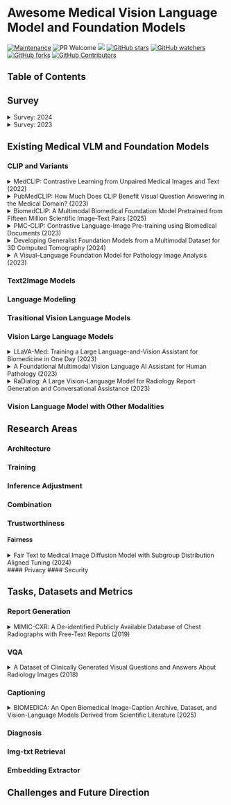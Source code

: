 # Awesome Medical Vision Language Model and Foundation Models

[![Maintenance](https://img.shields.io/badge/Maintained%3F-YES-green.svg)](https://github.com/Nanboy-Ronan/awesome-Vision-Language-Model-Foundation/graphs/commit-activity)
![PR Welcome](https://img.shields.io/badge/PRs-welcome-brightgreen)
![ ](https://img.shields.io/github/last-commit/Nanboy-Ronan/awesome-Vision-Language-Model-Foundation)
[![GitHub stars](https://img.shields.io/github/stars/Nanboy-Ronan/awesome-Vision-Language-Model-Foundation?color=blue&style=plastic)](https://github.com/Nanboy-Ronan/awesome-Vision-Language-Model-Foundation/stargazers)
[![GitHub watchers](https://img.shields.io/github/watchers/Nanboy-Ronan/awesome-Vision-Language-Model-Foundation?color=yellow&style=plastic)](https://github.com/Nanboy-Ronan/awesome-Vision-Language-Model-Foundation)
[![GitHub forks](https://img.shields.io/github/forks/Nanboy-Ronan/awesome-Vision-Language-Model-Foundation?color=red&style=plastic)](https://github.com/Nanboy-Ronan/awesome-Vision-Language-Model-Foundation/watchers)
[![GitHub Contributors](https://img.shields.io/github/contributors/Nanboy-Ronan/awesome-Vision-Language-Model-Foundation?color=green&style=plastic)](https://github.com/Nanboy-Ronan/awesome-Vision-Language-Model-Foundation/network/members)


## Table of Contents


## Survey

<details>
<summary>Survey: 2024</summary>

- Vision-Language Models for Medical Report Generation and Visual Question Answering: A Review. [[paper]](https://arxiv.org/abs/2403.02469)
  - Iryna Hartsock, Ghulam Rasool.
  - Key Words: Medical AI; Vision-Language Models; Medical Report Generation; Visual Question Answering; Multimodal Learning.
  - <details><summary>Digest</summary>
    This review examines recent advancements in medical vision-language models (VLMs) that integrate computer vision and natural language processing to analyze visual and textual medical data. The authors focus on models designed for medical report generation and visual question answering (VQA), providing background on NLP and CV integration techniques. Key areas discussed include medical vision-language datasets, architectures, pre-training strategies, and evaluation metrics. The paper also highlights current challenges, such as enhancing clinical validity and addressing patient privacy concerns, and proposes future research directions to improve healthcare applications.
  </details>
</details>


<details>
<summary>Survey: 2023</summary>

- Medical Vision Language Pretraining: A Survey. [[paper]](https://arxiv.org/abs/2312.06224)
  - Prashant Shrestha, Sanskar Amgain, Bidur Khanal, Cristian A. Linte, Binod Bhattarai.
  - Key Words: Medical Vision-Language Pretraining; Self-Supervised Learning; Multimodal Learning; Medical Imaging; Natural Language Processing.
  - <details><summary>Digest</summary>
    This survey delves into the emerging field of Medical Vision Language Pretraining (VLP), which addresses the scarcity of labeled data in the medical domain by leveraging both visual and textual data through self-supervised learning. The authors review existing works, categorizing them based on pretraining objectives, architectures, evaluation tasks, and datasets used. They discuss current challenges in medical VLP, such as data scarcity, model interpretability, and the need for standardized evaluation metrics. The paper concludes by highlighting future directions, emphasizing the importance of developing more robust models and exploring diverse medical datasets to enhance the applicability of VLP in healthcare.
  </details>
</details>


















## Existing Medical VLM and Foundation Models
### CLIP and Variants
<details>
<summary>MedCLIP: Contrastive Learning from Unpaired Medical Images and Text (2022)</summary>

- MedCLIP: Contrastive Learning from Unpaired Medical Images and Text. [[paper]](https://arxiv.org/abs/2210.10163)
  - Zifeng Wang, Zhenbang Wu, Dinesh Agarwal, Jimeng Sun.
  - Modality: Chest Xray
  - Datasets: MIMIC, ChexPert
  - <details><summary>Digest</summary>
    This paper introduces **MedCLIP**, a framework designed to overcome the limitations of existing vision-text contrastive learning models like CLIP when applied to the medical domain. Traditional models rely on large-scale paired image-text datasets, which are scarce in medicine. MedCLIP addresses this by decoupling images and texts for multimodal contrastive learning, allowing the use of unpaired data and significantly expanding the training dataset. Additionally, it replaces the standard InfoNCE loss with a semantic matching loss based on medical knowledge to eliminate false negatives in contrastive learning. The framework demonstrates superior performance in zero-shot prediction, supervised classification, and image-text retrieval tasks, outperforming state-of-the-art methods even with a smaller pretraining dataset. :contentReference[oaicite:0]{index=0}
  </details>
</details>

<details>
<summary>PubMedCLIP: How Much Does CLIP Benefit Visual Question Answering in the Medical Domain? (2023)</summary>

- PubMedCLIP: How Much Does CLIP Benefit Visual Question Answering in the Medical Domain? [[paper]](https://aclanthology.org/2023.findings-eacl.88.pdf)
  - Sedigheh Eslami, Christoph Meinel, Gerard de Melo.
  - Modality: Chest X-rays, PET scans, CT scans, MRI, angiography
  - Datasets: the Radiology Objects in COntext (ROCO)
  - <details><summary>Digest</summary>
    This study evaluates the effectiveness of Contrastive Language–Image Pre-training (CLIP) in the medical domain by introducing **PubMedCLIP**, a version of CLIP fine-tuned on image–text pairs from PubMed articles. The authors assess PubMedCLIP's performance on two Medical Visual Question Answering (MedVQA) benchmark datasets, demonstrating that it improves overall accuracy by up to 3% compared to state-of-the-art Model-Agnostic Meta-Learning (MAML) networks trained solely on visual data. The findings suggest that incorporating domain-specific textual and visual information enhances the performance of vision–language models in medical applications.
  </details>
</details>


<details>
<summary>BiomedCLIP: A Multimodal Biomedical Foundation Model Pretrained from Fifteen Million Scientific Image-Text Pairs (2025)</summary>

- BiomedCLIP: A Multimodal Biomedical Foundation Model Pretrained from Fifteen Million Scientific Image-Text Pairs. [[paper]](https://arxiv.org/abs/2303.00915)
  - Sheng Zhang, Yanbo Xu, Naoto Usuyama, Hanwen Xu, Jaspreet Bagga, Robert Tinn, Sam Preston, Rajesh Rao, Mu Wei, Naveen Valluri, Cliff Wong, Andrea Tupini, Yu Wang, Matt Mazzola, Swadheen Shukla, Lars Liden, Jianfeng Gao, Angela Crabtree, Brian Piening, Carlo Bifulco, Matthew P. Lungren, Tristan Naumann, Sheng Wang, Hoifung Poon.
  - Modality: pathology, MRI, Chest Xray, Dermatoscope, BreastUltrasound.
  - Datasets: PMC-15M
  - <details><summary>Digest</summary>
    This paper introduces **BiomedCLIP**, a multimodal biomedical foundation model pretrained on **PMC-15M**, a dataset comprising 15 million biomedical image-text pairs extracted from 4.4 million scientific articles. The authors highlight that PMC-15M is two orders of magnitude larger than existing biomedical multimodal datasets and encompasses a diverse range of biomedical image types. BiomedCLIP incorporates domain-specific adaptations tailored to biomedical vision-language processing. Extensive experiments demonstrate that BiomedCLIP achieves state-of-the-art results across various biomedical imaging tasks, including retrieval, classification, and visual question-answering, outperforming prior approaches. Notably, despite its broad pretraining, BiomedCLIP surpasses radiology-specific models like BioViL in tasks such as RSNA pneumonia detection. The model and dataset are fully open-access, aiming to facilitate future research in multimodal biomedical AI.
  </details>
</details>

<details>
<summary>PMC-CLIP: Contrastive Language-Image Pre-training using Biomedical Documents (2023)</summary>

- PMC-CLIP: Contrastive Language-Image Pre-training using Biomedical Documents. [[paper]](https://arxiv.org/abs/2303.07240)
  - Weixiong Lin, Ziheng Zhao, Xiaoman Zhang, Chaoyi Wu, Ya Zhang, Yanfeng Wang, Weidi Xie.
  - Modality: Colon Pathology, Dermatoscope, Retinal OCT, CT, MRI, X-ray.
  - Datasets: ROCO, MedICaT, MIMIC-CXR
  - <details><summary>Digest</summary>
    This paper introduces **PMC-CLIP**, a vision-language model pretrained on **PMC-OA**, a biomedical dataset comprising 1.6 million image-caption pairs extracted from PubMed Central's Open Access subset. PMC-OA encompasses diverse medical modalities and diseases, with fine-grained alignments between subfigures and subcaptions. PMC-CLIP employs contrastive learning to align visual and textual representations, achieving state-of-the-art performance across various downstream tasks, including image-text retrieval on ROCO, MedMNIST image classification, and medical visual question answering (VQA). Notably, it improves R@10 by 8.1% in image-text retrieval and accuracy by 3.9% in image classification compared to previous methods. The study highlights the potential of large-scale, domain-specific pretraining in advancing biomedical AI applications.
  </details>
</details>

<details>
<summary>Developing Generalist Foundation Models from a Multimodal Dataset for 3D Computed Tomography (2024)</summary>
- Developing Generalist Foundation Models from a Multimodal Dataset for 3D Computed Tomography. (CT-CLIP) [[paper]](https://arxiv.org/abs/2403.17834)
  - Ibrahim Ethem Hamamci, Sezgin Er, Furkan Almas, Ayse Gulnihan Simsek, Sevval Nil Esirgun, Irem Dogan, Muhammed Furkan Dasdelen, Omer Faruk Durugol, Bastian Wittmann, Tamaz Amiranashvili, Enis Simsar, Mehmet Simsar, Emine Bensu Erdemir, Abdullah Alanbay, Anjany Sekuboyina, Berkan Lafci, Christian Bluethgen, Mehmet Kemal Ozdemir, Bjoern Menze.
  - Modality: Chest CT.
  - Datasets: CT-RATE
  - <details><summary>Digest</summary>
    This study introduces **CT-RATE**, the first dataset pairing 3D chest CT scans with corresponding radiology reports, comprising 25,692 non-contrast 3D chest CT scans from 21,304 unique patients, expanded to 50,188 volumes through various reconstructions. Leveraging this dataset, the authors develop **CT-CLIP**, a contrastive language-image pretraining framework designed for broad applications without the need for task-specific training. CT-CLIP outperforms state-of-the-art fully supervised models in multi-abnormality detection and efficiently retrieves relevant cases using image or textual queries. Additionally, by combining CT-CLIP's vision encoder with a pretrained large language model, the authors create **CT-CHAT**, a vision-language foundational chat model for 3D chest CT volumes, fine-tuned on over 2.7 million question-answer pairs derived from the CT-RATE dataset. CT-CHAT surpasses other multimodal AI assistants, underscoring the necessity for specialized methods in 3D medical imaging. The open-source release of CT-RATE, CT-CLIP, and CT-CHAT aims to address critical challenges in 3D medical imaging and lay the groundwork for future innovations in medical AI and improved patient care.
  </details>
</details>

<details>
<summary>A Visual–Language Foundation Model for Pathology Image Analysis (2023)</summary>
- A Visual–Language Foundation Model for Pathology Image Analysis. (PLIP) [[paper]](https://www.nature.com/articles/s41591-023-02504-3)
  - Authors: [Author names not provided in the available information]
  - Modality: pathology.
  - Datasets: OpenPath.
  - <details><summary>Digest</summary>
    This study introduces a visual–language foundation model tailored for pathology image analysis. The authors present the **OpenPath** dataset, a comprehensive collection of pathology images and associated textual data, which serves as the basis for training the proposed model. The model, named **PLIP** (Pathology Language–Image Pretraining), leverages this dataset to learn meaningful representations that integrate visual and textual information. The paper details the architecture of PLIP, its training methodology, and its performance across various pathology image analysis tasks. The results demonstrate that PLIP achieves state-of-the-art performance, highlighting the potential of visual–language models in advancing pathology image analysis.
  </details>
</details>


















### Text2Image Models




### Language Modeling

### Trasitional Vision Language Models


### Vision Large Language Models
<details>
<summary>LLaVA-Med: Training a Large Language-and-Vision Assistant for Biomedicine in One Day (2023)</summary>

- LLaVA-Med: Training a Large Language-and-Vision Assistant for Biomedicine in One Day. [[paper]](https://arxiv.org/abs/2306.00890)
  - Chunyuan Li, Cliff Wong, Sheng Zhang, Naoto Usuyama, Haotian Liu, Jianwei Yang, Tristan Naumann, Hoifung Poon, Jianfeng Gao.
  - Dataset: PMC-15M.
  - Modality: Chest Xray, MRI, Histology, Gross Pathology, CT.
  - <details><summary>Digest</summary>
    This paper introduces **LLaVA-Med**, a vision-language conversational assistant designed to address open-ended biomedical image-related inquiries. The authors propose a cost-efficient training approach that leverages a large-scale biomedical figure-caption dataset extracted from PubMed Central. They employ GPT-4 to generate instruction-following data from these captions and fine-tune a general-domain vision-language model using a novel curriculum learning method. The training process involves aligning biomedical vocabulary with figure-caption pairs and mastering open-ended conversational semantics through GPT-4-generated data. Remarkably, LLaVA-Med is trained in less than 15 hours using eight A100 GPUs. The model demonstrates excellent multimodal conversational capabilities, outperforming previous supervised state-of-the-art models on certain metrics across three standard biomedical visual question answering datasets. The authors have made the instruction-following data and the LLaVA-Med model publicly available to facilitate further research in biomedical multimodal AI.
  </details>
</details>

<details>
<summary>A Foundational Multimodal Vision Language AI Assistant for Human Pathology (2023)</summary>

- A Foundational Multimodal Vision Language AI Assistant for Human Pathology. [[paper]](https://arxiv.org/abs/2312.07814)
  - Ming Y. Lu, Bowen Chen, Drew F. K. Williamson, Richard J. Chen, Kenji Ikamura, Georg Gerber, Ivy Liang, Long Phi Le, Tong Ding, Anil V. Parwani, Faisal Mahmood.
  - Dataset: PathChat dataset.
  - Modality: Pathology.
  - <details><summary>Digest</summary>
    This paper introduces **PathChat**, a vision-language AI assistant designed for human pathology. The model's vision encoder is pretrained on 100 million histology images and 1.18 million pathology image-caption pairs. It is then integrated with a pretrained large language model and fine-tuned on over 250,000 diverse visual language instructions. In evaluations, PathChat achieved a diagnostic accuracy of 87% on multiple-choice questions across various tissue types and diseases when provided with relevant clinical context. Expert assessments indicated that PathChat's responses were more accurate and preferable compared to other multimodal AI assistants, including GPT-4V. The study suggests that PathChat has potential applications in pathology education, research, and clinical decision-making.
  </details>
</details>


<details>
<summary>RaDialog: A Large Vision-Language Model for Radiology Report Generation and Conversational Assistance (2023)</summary>

- RaDialog: A Large Vision-Language Model for Radiology Report Generation and Conversational Assistance. [[paper]](https://arxiv.org/abs/2311.18681)
  - Chantal Pellegrini, Ege Özsoy, Benjamin Busam, Nassir Navab, Matthias Keicher.
  - Dataset: MIMIC-CXR.
  - Modality: Chest Xray.
  - <details><summary>Digest</summary>
    This paper introduces **RaDialog**, a vision-language model designed to generate clinically accurate radiology reports and facilitate interactive dialogues based on medical images. RaDialog integrates visual image features and structured pathology findings with a large language model (LLM), adapting it to the radiology domain through parameter-efficient fine-tuning. The authors developed a semi-automatically labeled, image-grounded instruction dataset for chest X-ray tasks to maintain the LLM's conversational abilities. Training with this dataset enables RaDialog to achieve state-of-the-art clinical correctness in report generation and perform interactive tasks such as report correction and question answering, serving as a foundational step toward clinical dialogue systems. The code is publicly available on GitHub.
  </details>
</details>






### Vision Language Model with Other Modalities


## Research Areas
### Architecture
### Training
### Inference Adjustment
### Combination
### Trustworthiness
#### Fairness
<details>
<summary>Fair Text to Medical Image Diffusion Model with Subgroup Distribution Aligned Tuning (2024)</summary>

- Fair Text to Medical Image Diffusion Model with Subgroup Distribution Aligned Tuning. [[paper]](https://arxiv.org/abs/2406.14847)
  - Xu Han, Fangfang Fan, Jingzhao Rong, Zhen Li, Georges El Fakhri, Qingyu Chen, Xiaofeng Liu.
  - Key Words: Text-to-Image Generation; Medical Imaging; Diffusion Models; Bias Mitigation; Subgroup Distribution Alignment.
  - <details><summary>Digest</summary>
    This study addresses biases in text-to-medical image (T2MedI) generation models, particularly concerning underrepresented subgroups in training datasets. The authors develop a T2MedI model based on the pre-trained Imagen framework, fine-tuning it with medical images from the Radiology Objects in Context (ROCO) dataset. They identify gender bias in the generated images and propose a Subgroup Distribution Aligned Tuning (SDAT) method to mitigate this issue. SDAT fine-tunes the model to align the distribution of sensitive subgroups in generated images with those in a target dataset, guided by a sensitivity-subgroup classifier and maintained through a CLIP-consistency regularization term. Evaluation using the BraTS18 dataset demonstrates that SDAT effectively reduces gender representation inconsistencies in generated brain MR images, aligning them more closely with the target dataset's distribution. :contentReference[oaicite:0]{index=0}
  </details>
</details>
#### Privacy
#### Security

## Tasks, Datasets and Metrics
### Report Generation
<details>
<summary>MIMIC-CXR: A De-identified Publicly Available Database of Chest Radiographs with Free-Text Reports (2019)</summary>

- MIMIC-CXR: A De-identified Publicly Available Database of Chest Radiographs with Free-Text Reports. [[paper]](https://www.nature.com/articles/s41597-019-0322-0)
  - Alistair E. W. Johnson, Tom J. Pollard, Seth J. Berkowitz, Nathaniel B. Greenbaum, Matthew P. Lungren, Chih-ying Deng, Roger G. Mark, Steven Horng.
  - Modality: Chest Radiographs
  - <details><summary>Digest</summary>
    This paper introduces **MIMIC-CXR**, a large-scale, de-identified dataset comprising 377,110 chest X-ray images associated with 227,827 imaging studies from 64,588 patients at the Beth Israel Deaconess Medical Center between 2011 and 2016. Each study includes free-text radiology reports, providing a rich resource for developing, evaluating, and comparing machine learning algorithms in medical imaging. The dataset is part of the MIMIC family and is freely accessible, promoting advancements in automated image interpretation and facilitating reproducible research in the medical imaging community.
  </details>
</details>

### VQA
<details>
<summary>A Dataset of Clinically Generated Visual Questions and Answers About Radiology Images (2018)</summary>

- A Dataset of Clinically Generated Visual Questions and Answers About Radiology Images. [[paper]](https://www.nature.com/articles/sdata2018251)
  - Jason J. Lau, Soumya Gayen, Asma Ben Abacha, Dina Demner-Fushman.
  - Modality: CT, x-ray, T2 weighted MRI.
  - <details><summary>Digest</summary>
    This paper introduces a dataset comprising 15,292 clinically generated visual questions and answers (VQA) related to radiology images. The dataset includes a variety of question types, such as modality, plane, abnormality, and attribute, each associated with corresponding radiology images and expert-provided answers. This resource aims to facilitate the development and evaluation of VQA systems in the medical domain, promoting advancements in automated image interpretation and clinical decision support.
  </details>
</details>

### Captioning
<details>
<summary>BIOMEDICA: An Open Biomedical Image-Caption Archive, Dataset, and Vision-Language Models Derived from Scientific Literature (2025)</summary>

- BIOMEDICA: An Open Biomedical Image-Caption Archive, Dataset, and Vision-Language Models Derived from Scientific Literature. [[paper]](https://arxiv.org/abs/2501.07171)
  - Alejandro Lozano, Min Woo Sun, James Burgess, Liangyu Chen, Jeffrey J. Nirschl, Jeffrey Gu, Ivan Lopez, Josiah Aklilu, Austin Wolfgang Katzer, Collin Chiu, Anita Rau, Xiaohan Wang, Yuhui Zhang, Alfred Seunghoon Song, Robert Tibshirani, Serena Yeung-Levy.
  - Modality: pathology, MRI, Chest Xray, Dermatoscope, BreastUltrasound, Fluresence Microscopy, Electron Microscopy, Light Microscopy, Microscopy, Laparoscopic Surgery.
  - <details><summary>Digest</summary>
    This paper introduces **BIOMEDICA**, a comprehensive, open-source framework designed to extract, annotate, and serialize the entire PubMed Central Open Access subset into an accessible dataset. The resulting archive comprises over 24 million unique image-text pairs from more than 6 million articles, encompassing a wide range of biomedical knowledge. The authors also present **BMCA-CLIP**, a suite of CLIP-style models pre-trained on the BIOMEDICA dataset via streaming, eliminating the need for extensive local storage. These models demonstrate state-of-the-art performance across 40 tasks in various biomedical fields, including pathology, radiology, ophthalmology, dermatology, and more, excelling in zero-shot classification and image-text retrieval tasks. The BIOMEDICA framework and models aim to advance research in biomedical vision-language applications by providing a diverse and extensive dataset for training and evaluation.
  </details>
</details>


### Diagnosis
### Img-txt Retrieval
### Embedding Extractor

## Challenges and Future Direction
